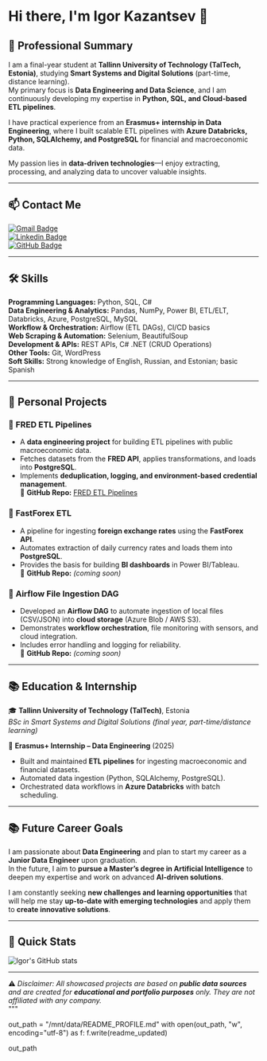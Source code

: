 # Hi there, I'm Igor Kazantsev 👋  

## 🎯 Professional Summary  

I am a final-year student at **Tallinn University of Technology (TalTech, Estonia)**, studying **Smart Systems and Digital Solutions** (part-time, distance learning).  
My primary focus is **Data Engineering and Data Science**, and I am continuously developing my expertise in **Python, SQL, and Cloud-based ETL pipelines**.  

I have practical experience from an **Erasmus+ internship in Data Engineering**, where I built scalable ETL pipelines with **Azure Databricks, Python, SQLAlchemy, and PostgreSQL** for financial and macroeconomic data.  

My passion lies in **data-driven technologies**—I enjoy extracting, processing, and analyzing data to uncover valuable insights.  

---

## 📫 Contact Me  
[![Gmail Badge](https://img.shields.io/badge/-igor.kazantsev@taltech.ee-c14438?style=flat-square&logo=Gmail&logoColor=white&link=mailto:igor.kazantsev@taltech.ee)](mailto:igor.kazantsev@taltech.ee)  
[![Linkedin Badge](https://img.shields.io/badge/-igorkazantsev-blue?style=flat-square&logo=Linkedin&logoColor=white&link=https://www.linkedin.com/in/igor-kazantsev/)](https://www.linkedin.com/in/igor-kazantsev/)  
[![GitHub Badge](https://img.shields.io/badge/-IgorKazantsev-black?style=flat-square&logo=github&logoColor=white&link=https://github.com/IgorKazantsev)](https://github.com/IgorKazantsev)  

---

## 🛠 Skills  

**Programming Languages:** Python, SQL, C#  
**Data Engineering & Analytics:** Pandas, NumPy, Power BI, ETL/ELT, Databricks, Azure, PostgreSQL, MySQL  
**Workflow & Orchestration:** Airflow (ETL DAGs), CI/CD basics  
**Web Scraping & Automation:** Selenium, BeautifulSoup  
**Development & APIs:** REST APIs, C# .NET (CRUD Operations)  
**Other Tools:** Git, WordPress  
**Soft Skills:** Strong knowledge of English, Russian, and Estonian; basic Spanish  

---

## 💼 Personal Projects  

### 🔹 **FRED ETL Pipelines**
- A **data engineering project** for building ETL pipelines with public macroeconomic data.  
- Fetches datasets from the **FRED API**, applies transformations, and loads into **PostgreSQL**.  
- Implements **deduplication, logging, and environment-based credential management**.  
📍 **GitHub Repo:** [FRED ETL Pipelines](https://github.com/IgorKazantsev/Fred-etl-pipelines)  

### 🔹 **FastForex ETL**
- A pipeline for ingesting **foreign exchange rates** using the **FastForex API**.  
- Automates extraction of daily currency rates and loads them into **PostgreSQL**.  
- Provides the basis for building **BI dashboards** in Power BI/Tableau.  
📍 **GitHub Repo:** *(coming soon)*  

### 🔹 **Airflow File Ingestion DAG**
- Developed an **Airflow DAG** to automate ingestion of local files (CSV/JSON) into **cloud storage** (Azure Blob / AWS S3).  
- Demonstrates **workflow orchestration**, file monitoring with sensors, and cloud integration.  
- Includes error handling and logging for reliability.  
📍 **GitHub Repo:** *(coming soon)*  

---

## 📚 Education & Internship  

🎓 **Tallinn University of Technology (TalTech)**, Estonia  
_BSc in Smart Systems and Digital Solutions (final year, part-time/distance learning)_  

💼 **Erasmus+ Internship – Data Engineering** (2025)  
- Built and maintained **ETL pipelines** for ingesting macroeconomic and financial datasets.  
- Automated data ingestion (Python, SQLAlchemy, PostgreSQL).  
- Orchestrated data workflows in **Azure Databricks** with batch scheduling.  

---

## 📚 Future Career Goals  

I am passionate about **Data Engineering** and plan to start my career as a **Junior Data Engineer** upon graduation.  
In the future, I aim to **pursue a Master’s degree in Artificial Intelligence** to deepen my expertise and work on advanced **AI-driven solutions**.  

I am constantly seeking **new challenges and learning opportunities** that will help me stay **up-to-date with emerging technologies** and apply them to **create innovative solutions**.  

---

## 🚀 Quick Stats  
![Igor's GitHub stats](https://github-readme-stats.vercel.app/api?username=IgorKazantsev&show_icons=true&hide=["issues"]&theme=dark)  

---

⚠️ *Disclaimer: All showcased projects are based on **public data sources** and are created for **educational and portfolio purposes** only. They are not affiliated with any company.*  
"""

out_path = "/mnt/data/README_PROFILE.md"
with open(out_path, "w", encoding="utf-8") as f:
    f.write(readme_updated)

out_path
